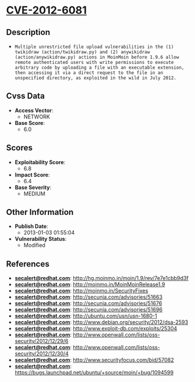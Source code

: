 
# [CVE-2012-6081](http://hg.moinmo.in/moin/1.9/rev/7e7e1cbb9d3f)

## Description

- `Multiple unrestricted file upload vulnerabilities in the (1) twikidraw (action/twikidraw.py) and (2) anywikidraw (action/anywikidraw.py) actions in MoinMoin before 1.9.6 allow remote authenticated users with write permissions to execute arbitrary code by uploading a file with an executable extension, then accessing it via a direct request to the file in an unspecified directory, as exploited in the wild in July 2012.`

## Cvss Data

- **Access Vector**:
  - NETWORK
- **Base Score**:
  - 6.0

## Scores

- **Exploitability Score**:
  - 6.8
- **Impact Score**:
  - 6.4
- **Base Severity**:
  - MEDIUM

## Other Information

- **Publish Date**:
  - 2013-01-03 01:55:04
- **Vulnerability Status**:
  - Modified

## References

- **secalert@redhat.com**: http://hg.moinmo.in/moin/1.9/rev/7e7e1cbb9d3f
- **secalert@redhat.com**: http://moinmo.in/MoinMoinRelease1.9
- **secalert@redhat.com**: http://moinmo.in/SecurityFixes
- **secalert@redhat.com**: http://secunia.com/advisories/51663
- **secalert@redhat.com**: http://secunia.com/advisories/51676
- **secalert@redhat.com**: http://secunia.com/advisories/51696
- **secalert@redhat.com**: http://ubuntu.com/usn/usn-1680-1
- **secalert@redhat.com**: http://www.debian.org/security/2012/dsa-2593
- **secalert@redhat.com**: http://www.exploit-db.com/exploits/25304
- **secalert@redhat.com**: http://www.openwall.com/lists/oss-security/2012/12/29/6
- **secalert@redhat.com**: http://www.openwall.com/lists/oss-security/2012/12/30/4
- **secalert@redhat.com**: http://www.securityfocus.com/bid/57082
- **secalert@redhat.com**: https://bugs.launchpad.net/ubuntu/+source/moin/+bug/1094599
